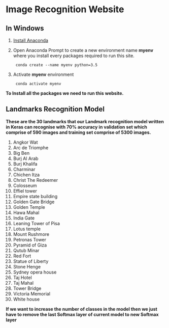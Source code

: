 # Image Recognition Website


## In Windows 
1. [Install Anaconda ](https://docs.anaconda.com/anaconda/install/)
2. Open Anaconda Prompt to create a new environment name **myenv** where you install every packages required to run this site.

        conda create --name myenv python=3.5
3. Activate **myenv** environment

        conda activate myenv
        
       
        
**To Install all the packages we need to run this website.**


## Landmarks Recognition Model


**These are the 30 landmarks that our Landmark recognition model written in Keras can recognise with 70% accuracy in validation set which comprise of 590 images and training set comprise of 5300 images.**

1. Angkor Wat
2. Arc de Triomphe
3. Big Ben
4. Burj Al Arab
5. Burj Khalifa
6. Charminar
7. Chichen Itza
8. Christ The Redeemer
9. Colosseum
10. Effiel tower
11. Empire state building
12. Golden Gate Bridge
13. Golden Temple
14. Hawa Mahal
15. India Gate
16. Leaning Tower of Pisa
17. Lotus temple
18. Mount Rushmore
19. Petronas Tower
20. Pyramid of Giza
21. Qutub Minar
22. Red Fort
23. Statue of Liberty
24. Stone Henge
25. Sydney opera house
26. Taj Hotel
27. Taj Mahal
28. Tower Bridge
29. Victoria Memorial
30. White house

**If we want to increase the number of classes in the model then we just have to remove the last Softmax layer of current model to new Softmax layer**

